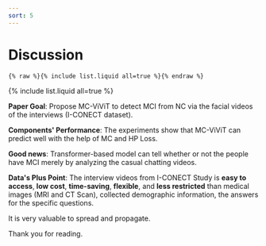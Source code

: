 ```yaml
---
sort: 5
---
```


# Discussion

```
{% raw %}{% include list.liquid all=true %}{% endraw %}
```

{% include list.liquid all=true %}

**Paper Goal**: Propose MC-ViViT to detect MCI from NC via the facial videos of the interviews (I-CONECT dataset).

**Components' Performance**: The experiments show that MC-ViViT can predict well with the help of MC and HP Loss. 

**Good news**: Transformer-based model can tell whether or not the people have MCI merely by analyzing the casual 
chatting videos. 

**Data's Plus Point**: The interview videos from I-CONECT Study is **easy to access**, **low cost**, **time-saving**, **flexible**, and 
**less restricted** than medical images (MRI and CT Scan), collected demographic information, the answers for the 
specific questions. 

It is very valuable to spread and propagate.

Thank you for reading.
